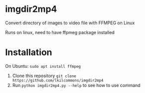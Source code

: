 # imgdir2mp4
Convert directory of images to video file with FFMPEG on Linux

Runs on linux, need to have ffpmeg package installed

# Installation

On Ubuntu:
`sudo apt install ffmpeg`

1. Clone this repository `git clone https://github.com/lkilcommons/imgdir2mp4`
2. Run `python imgdir2mp4.py --help` to see how to use command
